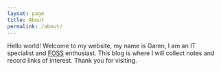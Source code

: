```yaml
---
layout: page
title: About
permalink: /about/
---
```


Hello world! Welcome to my website, my name is Garen, I am an IT specialist and [FOSS](https://en.wikipedia.org/wiki/Free_and_open-source_software) enthusiast. This blog is where I will collect notes and record links of interest. Thank you for visiting.